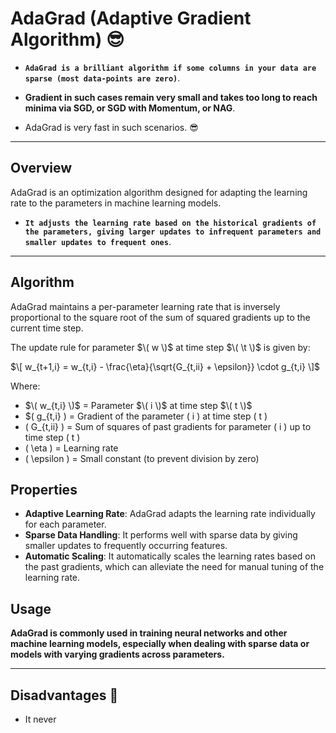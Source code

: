 # AdaGrad (Adaptive Gradient Algorithm) 😎

- **`AdaGrad is a brilliant algorithm if some columns in your data are sparse (most data-points are zero)`**.

- **Gradient in such cases remain very small and takes too long to reach minima via SGD, or SGD with Momentum, or NAG**.

- AdaGrad is very fast in such scenarios. 😎

---

## Overview

AdaGrad is an optimization algorithm designed for adapting the learning rate to the parameters in machine learning models.

- **`It adjusts the learning rate based on the historical gradients of the parameters, giving larger updates to infrequent parameters and smaller updates to frequent ones`**.

---

## Algorithm

AdaGrad maintains a per-parameter learning rate that is inversely proportional to the square root of the sum of squared gradients up to the current time step.

The update rule for parameter $\( w \)$ at time step $\( \t \)$ is given by:

$\[ w_{t+1,i} = w_{t,i} - \frac{\eta}{\sqrt{G_{t,ii} + \epsilon}} \cdot g_{t,i} \]$

Where:
- $\( w_{t,i} \)$ = Parameter $\( i \)$ at time step $\( t \)$
- $\( g_{t,i} \) = Gradient of the parameter \( i \) at time step \( t \)
- \( G_{t,ii} \) = Sum of squares of past gradients for parameter \( i \) up to time step \( t \)
- \( \eta \) = Learning rate
- \( \epsilon \) = Small constant (to prevent division by zero)

## Properties

- **Adaptive Learning Rate**: AdaGrad adapts the learning rate individually for each parameter.
- **Sparse Data Handling**: It performs well with sparse data by giving smaller updates to frequently occurring features.
- **Automatic Scaling**: It automatically scales the learning rates based on the past gradients, which can alleviate the need for manual tuning of the learning rate.

## Usage

**AdaGrad is commonly used in training neural networks and other machine learning models, especially when dealing with sparse data or models with varying gradients across parameters.**


---

## Disadvantages 🚫

- It never 